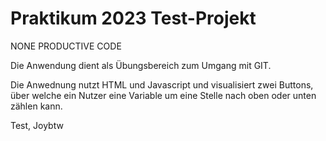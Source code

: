 # Praktikum 2023 Test-Projekt
 NONE PRODUCTIVE CODE

Die Anwendung dient als Übungsbereich zum Umgang mit GIT.

Die Anwednung nutzt HTML und Javascript und visualisiert
zwei Buttons, über welche ein Nutzer eine Variable um
eine Stelle nach oben oder unten zählen kann. 


Test, Joybtw